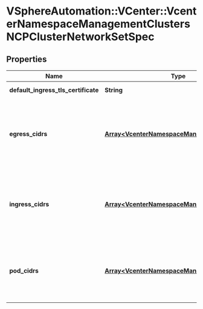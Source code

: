 # VSphereAutomation::VCenter::VcenterNamespaceManagementClustersNCPClusterNetworkSetSpec

## Properties
Name | Type | Description | Notes
------------ | ------------- | ------------- | -------------
**default_ingress_tls_certificate** | **String** | PEM-encoded x509 certificate used by NSX as a default fallback certificate for Kubernetes Ingress services. | 
**egress_cidrs** | [**Array&lt;VcenterNamespaceManagementIpv4Cidr&gt;**](VcenterNamespaceManagementIpv4Cidr.md) | CIDR blocks from which NSX assigns IP addresses used for performing SNAT from container IPs to external IPs. These ranges should not overlap with those in Clusters.NCPClusterNetworkSetSpec.pod-cidrs, vcenter.namespace_management.EnableSpec#serviceCidr, Clusters.NCPClusterNetworkSetSpec.ingress-cidrs, or other services running in the datacenter. A set operation only allows for addition of new CIDR blocks to the existing list. | 
**ingress_cidrs** | [**Array&lt;VcenterNamespaceManagementIpv4Cidr&gt;**](VcenterNamespaceManagementIpv4Cidr.md) | CIDR blocks from which NSX assigns IP addresses for Kubernetes Ingresses and Kubernetes Services of type LoadBalancer. These ranges should not overlap with those in Clusters.NCPClusterNetworkSetSpec.pod-cidrs, vcenter.namespace_management.EnableSpec#serviceCidr, Clusters.NCPClusterNetworkSetSpec.egress-cidrs, or other services running in the datacenter. A set operation only allows for addition of new CIDR blocks to the existing list. | 
**pod_cidrs** | [**Array&lt;VcenterNamespaceManagementIpv4Cidr&gt;**](VcenterNamespaceManagementIpv4Cidr.md) | CIDR blocks from which Kubernetes allocates pod IP addresses. This range should not overlap with those in vcenter.namespace_management.EnableSpec#serviceCidr, Clusters.NCPClusterNetworkSetSpec.ingress-cidrs, Clusters.NCPClusterNetworkSetSpec.egress-cidrs, or other services running in the datacenter. A set operation only allows for addition of new CIDR blocks to the existing list. All Pod CIDR blocks must be of at least subnet size /23. | 



